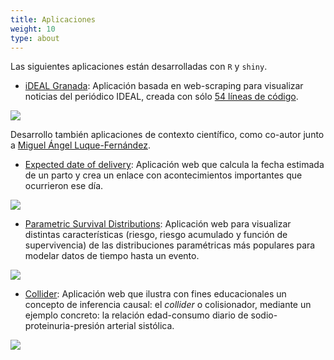 ```yaml
---
title: Aplicaciones
weight: 10
type: about
---
```


Las siguientes aplicaciones están desarrolladas con `R` y `shiny`.

* [iDEAL Granada](http://bit.ly/iDEALgranada): Aplicación basada en web-scraping para visualizar noticias del periódico IDEAL, creada con sólo [54 líneas de código](https://github.com/danielredondo/iDEAL-Granada/blob/master/app.R).

![](/aplicaciones/ideal.png)

Desarrollo también aplicaciones de contexto científico, como co-autor junto a [Miguel Ángel Luque-Fernández](https://maluque.netlify.com).

* [Expected date of delivery](http://watzilei.com/shiny/EDL/): Aplicación web que calcula la fecha estimada de un parto y crea un enlace con acontecimientos importantes que ocurrieron ese día.

![](/aplicaciones/edl.png)

* [Parametric Survival Distributions](http://watzilei.com/shiny/Pardist/): Aplicación web para visualizar distintas características (riesgo, riesgo acumulado y función de supervivencia) de las distribuciones paramétricas más populares para modelar datos de tiempo hasta un evento.

![](pardist.png)

* [Collider](http://watzilei.com/shiny/collider/): Aplicación web que ilustra con fines educacionales un concepto de inferencia causal: el *collider* o colisionador, mediante un ejemplo concreto: la relación edad-consumo diario de sodio-proteinuria-presión arterial sistólica.

![](/aplicaciones/collider.png)